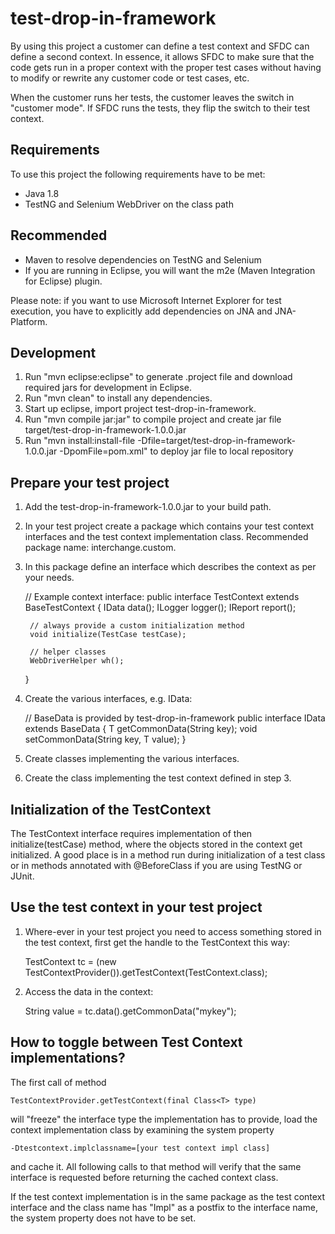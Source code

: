 # test-drop-in-framework
By using this project a customer can define a test context and SFDC can define a second context. In essence,
it allows SFDC to make sure that the code gets run in a proper context with the proper test cases without
having to modify or rewrite any customer code or test cases, etc.

When the customer runs her tests, the customer leaves the switch in "customer mode". If SFDC runs the tests,
they flip the switch to their test context.

## Requirements
To use this project the following requirements have to be met:
- Java 1.8
- TestNG and Selenium WebDriver on the class path

## Recommended
- Maven to resolve dependencies on TestNG and Selenium
- If you are running in Eclipse, you will want the m2e (Maven Integration for Eclipse) plugin.

Please note: if you want to use Microsoft Internet Explorer for test execution, you have to
explicitly add dependencies on JNA and JNA-Platform.

## Development
1. Run "mvn eclipse:eclipse" to generate .project file and download required jars for development in Eclipse.
2. Run "mvn clean" to install any dependencies.
3. Start up eclipse, import project test-drop-in-framework.
4. Run "mvn compile jar:jar" to compile project and create jar file target/test-drop-in-framework-1.0.0.jar
5. Run "mvn install:install-file -Dfile=target/test-drop-in-framework-1.0.0.jar -DpomFile=pom.xml" to deploy jar file to local repository

## Prepare your test project
1. Add the test-drop-in-framework-1.0.0.jar to your build path.
2. In your test project create a package which contains your test context interfaces and the test context implementation class.
   Recommended package name: interchange.custom.<company-name> 
3. In this package define an interface which describes the context as per your needs.

	// Example context interface:
	public interface TestContext extends BaseTestContext {
		IData<String> data();
		ILogger logger();
		IReport report();

		// always provide a custom initialization method
		void initialize(TestCase testCase);
	
		// helper classes
		WebDriverHelper wh();
	}

4. Create the various interfaces, e.g. IData:
	
	// BaseData<T> is provided by test-drop-in-framework
	public interface IData<T> extends BaseData<T> {
		T getCommonData(String key);
		void setCommonData(String key, T value);
	}

5. Create classes implementing the various interfaces.
6. Create the class implementing the test context defined in step 3.

## Initialization of the TestContext

The TestContext interface requires implementation of then initialize(testCase) method, where the objects
stored in the context get initialized. A good place is in a method run during initialization of a test class
or in methods annotated with @BeforeClass if you are using TestNG or JUnit.  

## Use the test context in your test project
1. Where-ever in your test project you need to access something stored in the test context, first get the handle
   to the TestContext this way: 

	TestContext tc = (new TestContextProvider()).getTestContext(TestContext.class);

2. Access the data in the context:

	String value = tc.data().getCommonData("mykey");

## How to toggle between Test Context implementations?

The first call of method

	TestContextProvider.getTestContext(final Class<T> type)

will "freeze" the interface type the implementation has to provide, load the context implementation class by
examining the system property

	-Dtestcontext.implclassname=[your test context impl class]

and cache it. All following calls to that method will verify that the same interface is requested before
returning the cached context class.

If the test context implementation is in the same package as the test context interface and the class name
has "Impl" as a postfix to the interface name, the system property does not have to be set.
